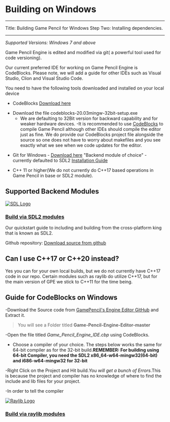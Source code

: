 # Building on Windows

---

Title: Building Game Pencil for Windows
Step Two: Installing dependencies.

---

_Supported Versions: Windows 7 and above_

Game Pencil Engine is edited and modified via git( a powerful tool used for code versioning).

Our current preferred IDE for working on Game Pencil Engine is CodeBlocks. Please note, we will add a guide for other IDEs such as Visual Studio, Clion and Visual Studio Code.

You need to have the following tools downloaded and installed on your local device

- CodeBlocks [Download here](http://www.codeblocks.org/downloads/binaries/)

* Download the file codeblocks-20.03mingw-32bit-setup.exe
  - We are defaulting to 32Bit version for backward capability and for weaker hardware devices.
    -It is recommended to use [CodeBlocks](http://www.codeblocks.org/) to compile Game Pencil although other IDEs should compile the editor just as fine. We do provide our CodeBlocks project file alongside the source so one does not have to worry about makefiles and you see exactly what we see when we code updates for the editor.

- Git for Windows - [Download here](https://gitforwindows.org/)
  "Backend module of choice" - currently defaulted to SDL2 [Installation Guide](https://docs.gamepencil.net/docs/modules/SDL2)

- C++ 11 or higher(We do not currently do C++17 based operations in Game Pencil in base or SDL2 module).

## Supported Backend Modules

[![SDL Logo](https://olddocs.gamepencil.net/wp-content/uploads/sites/6/2021/03/SDL_logo.png)](https://olddocs.gamepencil.net/including-sdl2-modules/)

### [Build via SDL2 modules](https://docs.gamepencil.net/modules/SDL2)

Our quickstart guide to including and building from the cross-platform king that is known as SDL2.

Github repository: [Download source from github](https://github.com/pawbyte/gpe-sdl2)

## Can I use C++17 or C++20 instead?

Yes you can for your own local builds, but we do not currently have C++17 code in our repo. Certain modules such as raylib do utilize C++17, but for the main version of GPE we stick to C++11 for the time being.

## Guide for CodeBlocks on Windows

-Download the Source code from [GamePencil's Engine Editor GitHub](https://github.com/pawbyte/Game-Pencil-Engine-Editor) and Extract it.
> You will see a Folder titled **Game-Pencil-Engine-Editor-master**

-Open the file titled _Game_Pencil_Engine_IDE.cbp_ using CodeBlocks.

<!-- []() -->

- Choose a compiler of your choice. The steps below works the same for 64-bit compiler as for the 32-bit build.**REMEMBER: For building using 64-bit Compiler, you need the SDL2 x86_64-w64-mingw32(64-bit) and i686-w64-mingw32 for 32-bit**  

-Right Click on the Project and Hit build._You will get a bunch of Errors_.This is because the project and compiler has no knowledge of where to find the include and lib files for your project.

-In order to tell the compiler 



[![Raylib Logo](https://olddocs.gamepencil.net/wp-content/uploads/sites/6/2021/03/raylib_logo.png)](https://olddocs.gamepencil.net/including-raylib-module/)

### [Build via raylib modules](https://docs.gamepencil.net/modules/raylib)